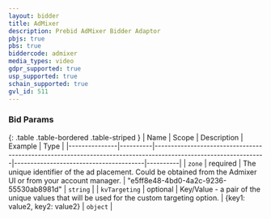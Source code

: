 ```yaml
---
layout: bidder
title: AdMixer
description: Prebid AdMixer Bidder Adaptor
pbjs: true
pbs: true
biddercode: admixer
media_types: video
gdpr_supported: true
usp_supported: true
schain_supported: true
gvl_id: 511
---
```


### Bid Params

{: .table .table-bordered .table-striped }
| Name          | Scope    | Description                                                                                                    | Example                                | Type     |
|---------------|----------|----------------------------------------------------------------------------------------------------------------|----------------------------------------|----------|
| `zone`        | required | The unique identifier of the ad placement. Could be obtained from the Admixer UI or from your account manager. | "e5ff8e48-4bd0-4a2c-9236-55530ab8981d" | `string` |
| `kvTargeting` | optional | Key/Value - a pair of the unique values that will be used for the custom targeting option.                     | {key1: value2, key2: value2}           | `object` |

